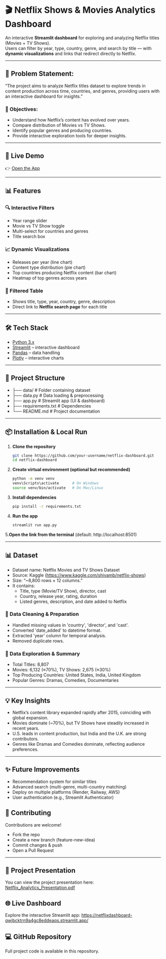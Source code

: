 # 🎬 Netflix Shows & Movies Analytics Dashboard

An interactive **Streamlit dashboard** for exploring and analyzing Netflix titles (Movies + TV Shows).  
Users can filter by year, type, country, genre, and search by title — with **dynamic visualizations** and links that redirect directly to Netflix.

---
## 🔎 Problem Statement:
“The project aims to analyze Netflix titles dataset to explore trends in content production across time, countries, and genres, providing users with an interactive dashboard for insights.”

### 🎯 Objectives:

- Understand how Netflix’s content has evolved over years.
- Compare distribution of Movies vs TV Shows.
- Identify popular genres and producing countries.
- Provide interactive exploration tools for deeper insights.

---

## 🚀 Live Demo
👉 [Open the App](https://netflixdashboard-qwjbcktrn9a4gc8eddeaqs.streamlit.app/)

---

## 📊 Features

### 🔍 Interactive Filters
- Year range slider  
- Movie vs TV Show toggle  
- Multi-select for countries and genres  
- Title search box  

### 📈 Dynamic Visualizations
- Releases per year (line chart)  
- Content type distribution (pie chart)  
- Top countries producing Netflix content (bar chart)  
- Heatmap of top genres across years  

### 📑 Filtered Table
- Shows title, type, year, country, genre, description  
- Direct link to **Netflix search page** for each title  

---

## 🛠️ Tech Stack
- [Python 3.x](https://www.python.org/)  
- [Streamlit](https://streamlit.io/) – interactive dashboard  
- [Pandas](https://pandas.pydata.org/) – data handling  
- [Plotly](https://plotly.com/python/) – interactive charts  

---

## 📂 Project Structure
 - ├── data/ # Folder containing dataset
 - ├── data.py # Data loading & preprocessing
 - ├── app.py # Streamlit app (UI & dashboard)
 - ├── requirements.txt # Dependencies
 - └── README.md # Project documentation

---

## 📦 Installation & Local Run

1. **Clone the repository**
   ```bash
   git clone https://github.com/your-username/netflix-dashboard.git
   cd netflix-dashboard

2. **Create virtual environment (optional but recommended)**
   ```bash
   python -m venv venv
   venv\Scripts\activate      # On Windows
   source venv/bin/activate   # On Mac/Linux

3. **Install dependencies**
   ```bash
   pip install -r requirements.txt

4. **Run the app**
   ```bash
   streamlit run app.py

5.**Open the link from the terminal** (default: http://localhost:8501)

---

## 📊 Dataset

- Dataset name: Netflix Movies and TV Shows Dataset
- Source: Kaggle (https://www.kaggle.com/shivamb/netflix-shows)
- Size: “~8,800 rows × 12 columns.”
- It contains:
  - Title, type (Movie/TV Show), director, cast
  - Country, release year, rating, duration
  - Listed genres, description, and date added to Netflix

### 🧹 Data Cleaning & Preparation
- Handled missing values in 'country', 'director', and 'cast'.
- Converted 'date_added' to datetime format.
- Extracted 'year' column for temporal analysis.
- Removed duplicate rows.

### 🔎 Data Exploration & Summary
- Total Titles: 8,807
- Movies: 6,132 (≈70%), TV Shows: 2,675 (≈30%)
- Top Producing Countries: United States, India, United Kingdom
- Popular Genres: Dramas, Comedies, Documentaries
  
---
## 💡 Key Insights
- Netflix’s content library expanded rapidly after 2015, coinciding with global expansion.
- Movies dominate (~70%), but TV Shows have steadily increased in recent years.
- U.S. leads in content production, but India and the U.K. are strong contributors.
- Genres like Dramas and Comedies dominate, reflecting audience preferences.

---

## ✨ Future Improvements

- Recommendation system for similar titles
- Advanced search (multi-genre, multi-country matching)
- Deploy on multiple platforms (Render, Railway, AWS)
- User authentication (e.g., Streamlit Authenticator)

## 🤝 Contributing

Contributions are welcome!
- Fork the repo
- Create a new branch (feature-new-idea)
- Commit changes & push
- Open a Pull Request

---

## 📑 Project Presentation
You can view the project presentation here: [Netflix_Analytics_Presentation.pdf](presentation/Netflix_Analytics_Presentation.pdf)

## 🌐 Live Dashboard
Explore the interactive Streamlit app: https://netflixdashboard-qwjbcktrn9a4gc8eddeaqs.streamlit.app/

## 💻 GitHub Repository
Full project code is available in this repository.

